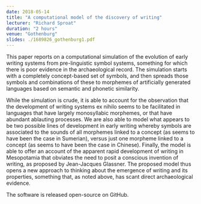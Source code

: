 ```yaml
---
date: 2018-05-14
title: "A computational model of the discovery of writing"
lecturer: "Richard Sproat"
duration: "2 hours"
venue: "Gothenburg"
slides: ./1689826_gothenburg1.pdf
---
```




This paper reports on a computational simulation of the evolution of early writing systems from pre-linguistic symbol systems, something for which there is poor evidence in the archaeological record. The simulation starts with a completely concept-based set of symbols, and then spreads those symbols and combinations of these to morphemes of artificially generated languages based on semantic and phonetic similarity.

While the simulation is crude, it is able to account for the observation that the development of writing systems ex nihilo seems to be facilitated in languages that have largely monosyllabic morphemes, or that have abundant ablauting processes. We are also able to model what appears to be two possible lines of development in early writing whereby symbols are associated to the sounds of all morphemes linked to a concept (as seems to have been the case in Sumerian), versus just one morpheme linked to a concept (as seems to have been the case in Chinese). Finally, the model is able to offer an account of the apparent rapid development of writing in Mesopotamia that obviates the need to posit a conscious invention of writing, as proposed by Jean-Jacques Glassner. The proposed model thus opens a new approach to thinking about the emergence of writing and its properties, something that, as noted above, has scant direct archaeological evidence.

The software is released open-source on GitHub.




